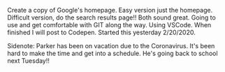 Create a copy of Google's homepage. Easy version just the homepage. Difficult version, do the search results page!! Both sound great. Going to use and get comfortable with GIT along the way. Using VSCode. When finished I will post to Codepen.  Started this yesterday 2/20/2020.

Sidenote: Parker has been on vacation due to the Coronavirus. It's been hard to make the time and get into a schedule. He's going back to school next Tuesday!!